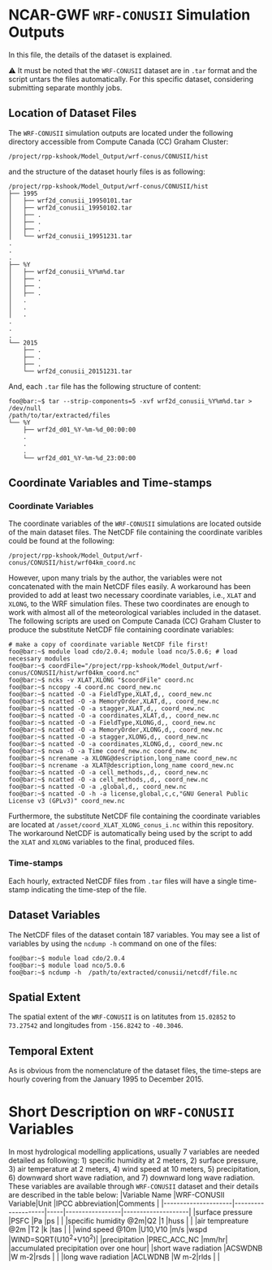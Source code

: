 # NCAR-GWF `WRF-CONUSII` Simulation Outputs

In this file, the details of the dataset is explained.

:warning: It must be noted that the `WRF-CONUSII` dataset are in `.tar` format and the script untars the files automatically. For this specific dataset, considering submitting separate monthly jobs.

## Location of Dataset Files
The `WRF-CONUSII` simulation outputs are located under the following directory accessible from Compute Canada (CC) Graham Cluster:
```
/project/rpp-kshook/Model_Output/wrf-conus/CONUSII/hist
```
and the structure of the dataset hourly files is as following:
```console
/project/rpp-kshook/Model_Output/wrf-conus/CONUSII/hist
├── 1995
│   ├── wrf2d_conusii_19950101.tar
│   ├── wrf2d_conusii_19950102.tar
│   ├── .
│   ├── .
│   ├── .
│   └── wrf2d_conusii_19951231.tar
.
.
.
├── %Y
│   ├── wrf2d_conusii_%Y%m%d.tar
│   ├── .
│   ├── .
│   ├── .
│   .
│   .
│   .
.
.
.
└── 2015
    ├── .
    ├── .
    ├── .
    └── wrf2d_conusii_20151231.tar
```
And, each `.tar` file has the following structure of content:
```
foo@bar:~$ tar --strip-components=5 -xvf wrf2d_conusii_%Y%m%d.tar > /dev/null
/path/to/tar/extracted/files
└── %Y
    ├── wrf2d_d01_%Y-%m-%d_00:00:00
    .
    .
    .
    └── wrf2d_d01_%Y-%m-%d_23:00:00
```
## Coordinate Variables and Time-stamps

### Coordinate Variables
The coordinate variables of the `WRF-CONUSII` simulations are located outside of the main dataset files. The NetCDF file containing the coordinate varibles could be found at the following:
```console
/project/rpp-kshook/Model_Output/wrf-conus/CONUSII/hist/wrf04km_coord.nc
```
However, upon many trials by the author, the variables were not concatenated with the main NetCDF files easily. A workaround has been provided to add at least two necessary coordinate variables, i.e., `XLAT` and `XLONG`, to the WRF simulation files. These two coordinates are enough to work with almost all of the meteorological variables included in the dataset. The following scripts are used on Compute Canada (CC) Graham Cluster to produce the substitute NetCDF file containing coordinate variables:
```console
# make a copy of coordinate variable NetCDF file first!
foo@bar:~$ module load cdo/2.0.4; module load nco/5.0.6; # load necessary modules
foo@bar:~$ coordFile="/project/rpp-kshook/Model_Output/wrf-conus/CONUSII/hist/wrf04km_coord.nc"
foo@bar:~$ ncks -v XLAT,XLONG "$coordFile" coord.nc
foo@bar:~$ nccopy -4 coord.nc coord_new.nc
foo@bar:~$ ncatted -O -a FieldType,XLAT,d,, coord_new.nc
foo@bar:~$ ncatted -O -a MemoryOrder,XLAT,d,, coord_new.nc
foo@bar:~$ ncatted -O -a stagger,XLAT,d,, coord_new.nc
foo@bar:~$ ncatted -O -a coordinates,XLAT,d,, coord_new.nc 
foo@bar:~$ ncatted -O -a FieldType,XLONG,d,, coord_new.nc
foo@bar:~$ ncatted -O -a MemoryOrder,XLONG,d,, coord_new.nc
foo@bar:~$ ncatted -O -a stagger,XLONG,d,, coord_new.nc
foo@bar:~$ ncatted -O -a coordinates,XLONG,d,, coord_new.nc
foo@bar:~$ ncwa -O -a Time coord_new.nc coord_new.nc
foo@bar:~$ ncrename -a XLONG@description,long_name coord_new.nc
foo@bar:~$ ncrename -a XLAT@description,long_name coord_new.nc
foo@bar:~$ ncatted -O -a cell_methods,,d,, coord_new.nc
foo@bar:~$ ncatted -O -a cell_methods,,d,, coord_new.nc
foo@bar:~$ ncatted -O -a ,global,d,, coord_new.nc
foo@bar:~$ ncatted -O -h -a license,global,c,c,"GNU General Public License v3 (GPLv3)" coord_new.nc
```
Furthermore, the substitute NetCDF file containing the coordinate variables are located at `/asset/coord_XLAT_XLONG_conus_i.nc` within this repository. The workaround NetCDF is automatically being used by the script to add the `XLAT` and `XLONG` variables to the final, produced files.

### Time-stamps
Each hourly, extracted NetCDF files from `.tar` files will have a single time-stamp indicating the time-step of the file.

## Dataset Variables
The NetCDF files of the dataset contain 187 variables. You may see a list of variables by using the `ncdump -h`  command on one of the files:
```console
foo@bar:~$ module load cdo/2.0.4
foo@bar:~$ module load nco/5.0.6
foo@bar:~$ ncdump -h  /path/to/extracted/conusii/netcdf/file.nc
```

## Spatial Extent
The spatial extent of the `WRF-CONUSII` is on latitutes from `15.02852` to `73.27542` and longitudes from `-156.8242` to `-40.3046`.

## Temporal Extent
As is obvious from the nomenclature of the dataset files, the time-steps are hourly covering from the January 1995 to December 2015.

# Short Description on `WRF-CONUSII` Variables
In most hydrological modelling applications, usually 7 variables are needed detailed as following: 1) specific humidity at 2 meters, 2) surface pressure, 3) air temperature at 2 meters, 4) wind speed at 10 meters, 5) precipitation, 6) downward short wave radiation, and 7) downward long wave radiation. These variables are available through `WRF-CONUSII` dataset and their details are described in the table below:
|Variable Name        |WRF-CONUSII Variable|Unit |IPCC abbreviation|Comments            |
|---------------------|--------------------|-----|-----------------|--------------------|
|surface pressure     |PSFC                |Pa   |ps               |                    |
|specific humidity @2m|Q2                  |1    |huss             |                    |
|air tempreature @2m  |T2                  |k    |tas              |                    |
|wind speed @10m      |U10,V10             |m/s  |wspd             |WIND=SQRT(U10<sup>2</sup>+V10<sup>2</sup>)|
|precipitation        |PREC_ACC_NC         |mm/hr|                 |accumulated precipitation over one hour|
|short wave radiation |ACSWDNB             |W m-2|rsds             |                    |
|long wave radiation  |ACLWDNB             |W m-2|rlds             |                    |
